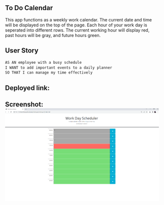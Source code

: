 ## To Do Calendar

This app functions as a weekly work calendar. The current date and time will be displayed on the top of the page. Each hour of your work day is seperated into different rows. The current working hour will display red, past hours will be gray, and future hours green.

## User Story

```md
AS AN employee with a busy schedule
I WANT to add important events to a daily planner
SO THAT I can manage my time effectively
```
## Deployed link: 

## Screenshot: ![alt text](./Assets/screenshot.PNG "screenshot")